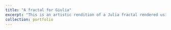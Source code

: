 ```yaml
---
title: "A fractal for Giulia"
excerpt: "This is an artistic rendition of a Julia fractal rendered using orbit traps<br/><img src='/images/giulia.png'>"
collection: portfolio
---
```

